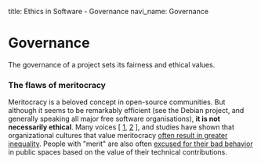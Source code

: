 title: Ethics in Software - Governance
navi_name: Governance

# Governance

The governance of a project sets its fairness and ethical values.

### The flaws of meritocracy

Meritocracy is a beloved concept in open-source communities. But although it seems to be remarkably efficient (see the Debian project, and generally speaking all major free software organisations), **it is not necessarily ethical**. Many voices [ [1](http://geekfeminism.wikia.com/wiki/Meritocracy), [2](https://www.theatlantic.com/business/archive/2015/12/meritocracy/418074/) ], and studies have shown that organizational cultures that value meritocracy [often result in greater inequality](http://asq.sagepub.com/content/55/4/543.short). People with "merit" are also often [excused for their bad behavior](https://modelviewculture.com/pieces/the-dehumanizing-myth-of-the-meritocracy) in public spaces based on the value of their technical contributions.

